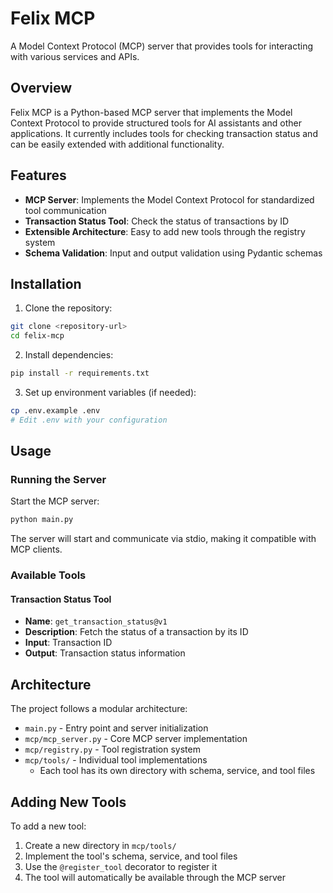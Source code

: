 # Felix MCP

A Model Context Protocol (MCP) server that provides tools for interacting with various services and APIs.

## Overview

Felix MCP is a Python-based MCP server that implements the Model Context Protocol to provide structured tools for AI assistants and other applications. It currently includes tools for checking transaction status and can be easily extended with additional functionality.

## Features

- **MCP Server**: Implements the Model Context Protocol for standardized tool communication
- **Transaction Status Tool**: Check the status of transactions by ID
- **Extensible Architecture**: Easy to add new tools through the registry system
- **Schema Validation**: Input and output validation using Pydantic schemas

## Installation

1. Clone the repository:
```bash
git clone <repository-url>
cd felix-mcp
```

2. Install dependencies:
```bash
pip install -r requirements.txt
```

3. Set up environment variables (if needed):
```bash
cp .env.example .env
# Edit .env with your configuration
```

## Usage

### Running the Server

Start the MCP server:

```bash
python main.py
```

The server will start and communicate via stdio, making it compatible with MCP clients.

### Available Tools

#### Transaction Status Tool

- **Name**: `get_transaction_status@v1`
- **Description**: Fetch the status of a transaction by its ID
- **Input**: Transaction ID
- **Output**: Transaction status information

## Architecture

The project follows a modular architecture:

- `main.py` - Entry point and server initialization
- `mcp/mcp_server.py` - Core MCP server implementation
- `mcp/registry.py` - Tool registration system
- `mcp/tools/` - Individual tool implementations
  - Each tool has its own directory with schema, service, and tool files

## Adding New Tools

To add a new tool:

1. Create a new directory in `mcp/tools/`
2. Implement the tool's schema, service, and tool files
3. Use the `@register_tool` decorator to register it
4. The tool will automatically be available through the MCP server

